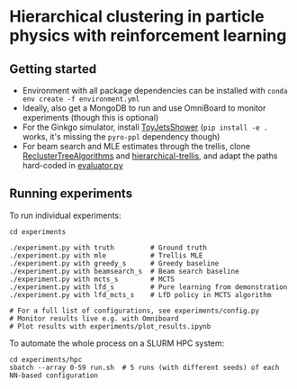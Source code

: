 # Hierarchical clustering in particle physics with reinforcement learning

## Getting started

- Environment with all package dependencies can be installed with `conda env create -f environment.yml`
- Ideally, also get a MongoDB to run and use OmniBoard to monitor experiments (though this is optional)
- For the Ginkgo simulator, install [ToyJetsShower](https://github.com/johannbrehmer/ToyJetsShower) (`pip install -e .` works, it's missing the `pyro-ppl` dependency though)
- For beam search and MLE estimates through the trellis, clone [ReclusterTreeAlgorithms](https://github.com/SebastianMacaluso/ReclusterTreeAlgorithms) and [hierarchical-trellis](https://github.com/iesl/hierarchical-trellis), and adapt the paths hard-coded in [evaluator.py](ginkgo_rl/eval/evaluator.py)


## Running experiments

To run individual experiments:
```
cd experiments

./experiment.py with truth         # Ground truth
./experiment.py with mle           # Trellis MLE
./experiment.py with greedy_s      # Greedy baseline
./experiment.py with beamsearch_s  # Beam search baseline
./experiment.py with mcts_s        # MCTS
./experiment.py with lfd_s         # Pure learning from demonstration
./experiment.py with lfd_mcts_s    # LfD policy in MCTS algorithm

# For a full list of configurations, see experiments/config.py
# Monitor results live e.g. with Omniboard
# Plot results with experiments/plot_results.ipynb
```

To automate the whole process on a SLURM HPC system:
```
cd experiments/hpc
sbatch --array 0-59 run.sh  # 5 runs (with different seeds) of each NN-based configuration
```
